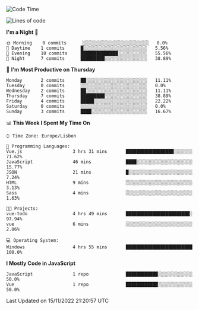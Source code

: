 <!--START_SECTION:waka-->
![Code Time](http://img.shields.io/badge/Code%20Time-26%20hrs%2048%20mins-blue)

![Lines of code](https://img.shields.io/badge/From%20Hello%20World%20I%27ve%20Written-63%20Thousand%20lines%20of%20code-blue)

**I'm a Night 🦉** 

```text
🌞 Morning    0 commits      ░░░░░░░░░░░░░░░░░░░░░░░░░   0.0% 
🌆 Daytime    1 commits      █░░░░░░░░░░░░░░░░░░░░░░░░   5.56% 
🌃 Evening    10 commits     ██████████████░░░░░░░░░░░   55.56% 
🌙 Night      7 commits      █████████░░░░░░░░░░░░░░░░   38.89%

```
📅 **I'm Most Productive on Thursday** 

```text
Monday       2 commits      ██░░░░░░░░░░░░░░░░░░░░░░░   11.11% 
Tuesday      0 commits      ░░░░░░░░░░░░░░░░░░░░░░░░░   0.0% 
Wednesday    2 commits      ██░░░░░░░░░░░░░░░░░░░░░░░   11.11% 
Thursday     7 commits      █████████░░░░░░░░░░░░░░░░   38.89% 
Friday       4 commits      █████░░░░░░░░░░░░░░░░░░░░   22.22% 
Saturday     0 commits      ░░░░░░░░░░░░░░░░░░░░░░░░░   0.0% 
Sunday       3 commits      ████░░░░░░░░░░░░░░░░░░░░░   16.67%

```


📊 **This Week I Spent My Time On** 

```text
⌚︎ Time Zone: Europe/Lisbon

💬 Programming Languages: 
Vue.js                   3 hrs 31 mins       ██████████████████░░░░░░░   71.62% 
JavaScript               46 mins             ████░░░░░░░░░░░░░░░░░░░░░   15.77% 
JSON                     21 mins             █░░░░░░░░░░░░░░░░░░░░░░░░   7.24% 
HTML                     9 mins              ░░░░░░░░░░░░░░░░░░░░░░░░░   3.13% 
Sass                     4 mins              ░░░░░░░░░░░░░░░░░░░░░░░░░   1.63%

🐱‍💻 Projects: 
vue-todo                 4 hrs 49 mins       ████████████████████████░   97.94% 
vue                      6 mins              ░░░░░░░░░░░░░░░░░░░░░░░░░   2.06%

💻 Operating System: 
Windows                  4 hrs 55 mins       █████████████████████████   100.0%

```

**I Mostly Code in JavaScript** 

```text
JavaScript               1 repo              ████████████░░░░░░░░░░░░░   50.0% 
Vue                      1 repo              ████████████░░░░░░░░░░░░░   50.0%

```



 Last Updated on 15/11/2022 21:20:57 UTC
<!--END_SECTION:waka-->
